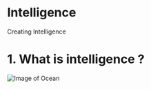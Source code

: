 # Intelligence
Creating Intelligence

# 1. What is intelligence ?
![Image of Ocean](https://upload.wikimedia.org/wikipedia/commons/e/e0/Clouds_over_the_Atlantic_Ocean.jpg)
